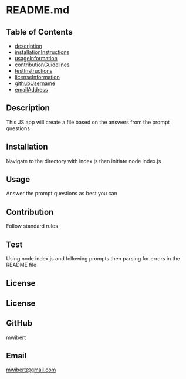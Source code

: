# README.md
  ## Table of Contents
  * [description](#description)
  * [installationInstructions](#installation)
  * [usageInformation](#usage)
  * [contributionGuidelines](#contribution)
  * [testInstructions](#test)
  * [licenseInformation](#license)
  * [githubUsername](#github)
  * [emailAddress](#email)




  ## Description
 This JS app will create a file based on the answers from the prompt questions
  ## Installation
  Navigate to the directory with index.js then initiate node index.js

  ## Usage
  Answer the prompt questions as best you can


  ## Contribution
 Follow standard rules


  ## Test
   Using node index.js and following prompts then parsing for errors in the README file



  ## License
   
   ## License

  ## GitHub
   mwibert


  ## Email
   mwibert@gmail.com


